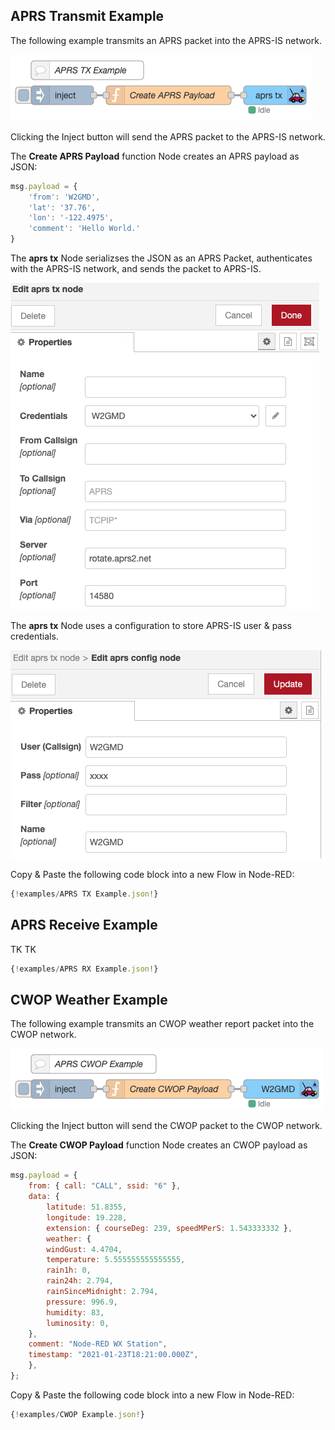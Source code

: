 ## APRS Transmit Example

The following example transmits an APRS packet into the APRS-IS network.

![APRS TX Example](img/screenshot-tx-example.png)

Clicking the Inject button will send the APRS packet to the APRS-IS network.

The **Create APRS Payload** function Node creates an APRS payload as JSON:

```js
msg.payload = {
    'from': 'W2GMD',
    'lat': '37.76',
    'lon': '-122.4975',
    'comment': 'Hello World.'
}
```

The **aprs tx** Node serializses the JSON as an APRS Packet, authenticates with the 
APRS-IS network, and sends the packet to APRS-IS.

![APRS TX Config](img/screenshot-tx-config.png)

The **aprs tx** Node uses a configuration to store APRS-IS user & pass credentials.

![APRS TX Config](img/screenshot-config.png)

Copy & Paste the following code block into a new Flow in Node-RED:

```js
{!examples/APRS TX Example.json!}
```

## APRS Receive Example

TK TK 

```js
{!examples/APRS RX Example.json!}
```

## CWOP Weather Example

The following example transmits an CWOP weather report packet into the CWOP network.

![APRS CWOP](img/screenshot-cwop.png)

Clicking the Inject button will send the CWOP packet to the CWOP network.

The **Create CWOP Payload** function Node creates an CWOP payload as JSON:

```js
msg.payload = {
    from: { call: "CALL", ssid: "6" },
    data: {
        latitude: 51.8355,
        longitude: 19.228,
        extension: { courseDeg: 239, speedMPerS: 1.543333332 },
        weather: {
        windGust: 4.4704,
        temperature: 5.555555555555555,
        rain1h: 0,
        rain24h: 2.794,
        rainSinceMidnight: 2.794,
        pressure: 996.9,
        humidity: 83,
        luminosity: 0,
    },
    comment: "Node-RED WX Station",
    timestamp: "2021-01-23T18:21:00.000Z",
    },
};
```

Copy & Paste the following code block into a new Flow in Node-RED:

```js
{!examples/CWOP Example.json!}
```